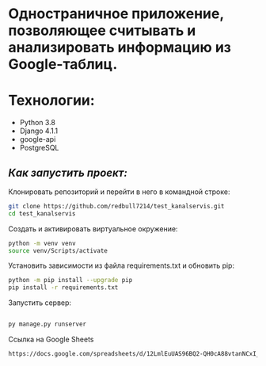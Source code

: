 
# Одностраничное приложение, позволяющее считывать и анализировать информацию из Google-таблиц.

# Технологии:
- Python 3.8
- Django 4.1.1
- google-api
- PostgreSQL

## _Как запустить проект:_
Клонировать репозиторий и перейти в него в командной строке:
```sh
git clone https://github.com/redbull7214/test_kanalservis.git
cd test_kanalservis

```
Cоздать и активировать виртуальное окружение:
```sh
python -m venv venv
source venv/Scripts/activate 
```
Установить зависимости из файла requirements.txt и обновить pip:
```sh
python -m pip install --upgrade pip
pip install -r requirements.txt
```


Запустить сервер:
```sh

py manage.py runserver
```

Ссылка на Google Sheets
```sh
https://docs.google.com/spreadsheets/d/12LmlEuUAS96BQ2-QH0cA88vtanNCxI_FB79Xgfi3XHc/edit#gid=0
```
